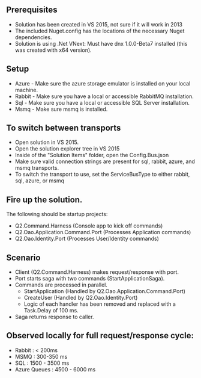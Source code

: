 ## Prerequisites
* Solution has been created in VS 2015, not sure if it will work in 2013
* The included Nuget.config has the locations of the necessary Nuget dependencies.
* Solution is using .Net VNext: Must have dnx 1.0.0-Beta7 installed (this was created with x64 version).

## Setup
* Azure - Make sure the azure storage emulator is installed on your local machine.
* Rabbit - Make sure you have a local or accessible RabbitMQ installation.
* Sql - Make sure you have a local or accessible SQL Server installation.
* Msmq - Make sure msmq is installed.

## To switch between transports
* Open solution in VS 2015. 
* Open the solution explorer tree in VS 2015
* Inside of the "Solution Items" folder, open the Config.Bus.json
* Make sure valid connection strings are present for sql, rabbit, azure, and msmq transports.
* To switch the transport to use, set the ServiceBusType to either rabbit, sql, azure, or msmq

## Fire up the solution.  
The following should be startup projects:
* Q2.Command.Harness (Console app to kick off commands)
* Q2.Oao.Application.Command.Port (Processes Application commands)
* Q2.Oao.Identity.Port (Processes User/Identity commands)

## Scenario
* Client (Q2.Command.Harness) makes request/response with port.  
* Port starts saga with two commands (StartApplicationSaga).
* Commands are processed in parallel.
	* StartApplication (Handled by Q2.Oao.Application.Command.Port)
	* CreateUser (Handled by Q2.Oao.Identity.Port)
	* Logic of each handler has been removed and replaced with a Task.Delay of 100 ms.
* Saga returns response to caller.  

## Observed locally for full request/response cycle:
* Rabbit : < 200ms
* MSMQ : 300-350 ms
* SQL : 1500 - 3500 ms
* Azure Queues : 4500 - 6000 ms
	